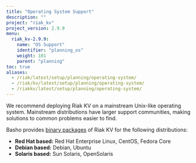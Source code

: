 ```yaml
---
title: "Operating System Support"
description: ""
project: "riak_kv"
project_version: 2.9.9
menu:
  riak_kv-2.9.9:
    name: "OS Support"
    identifier: "planning_os"
    weight: 101
    parent: "planning"
toc: true
aliases:
  - /riak/latest/setup/planning/operating-system/
  - /riak/kv/latest/setup/planning/operating-system/
  - /riakkv/latest/setup/planning/operating-system/
---
```


[downloads]: {{<baseurl>}}riak/kv/2.9.9/downloads/

We recommend deploying Riak KV on a mainstream Unix-like operating system.
Mainstream distributions have larger support communities, making
solutions to common problems easier to find. 

Basho provides [binary packages][downloads] of Riak KV for the following distributions:

* **Red Hat based:** Red Hat Enterprise Linux, CentOS, Fedora Core
* **Debian based:** Debian, Ubuntu
* **Solaris based:** Sun Solaris, OpenSolaris



